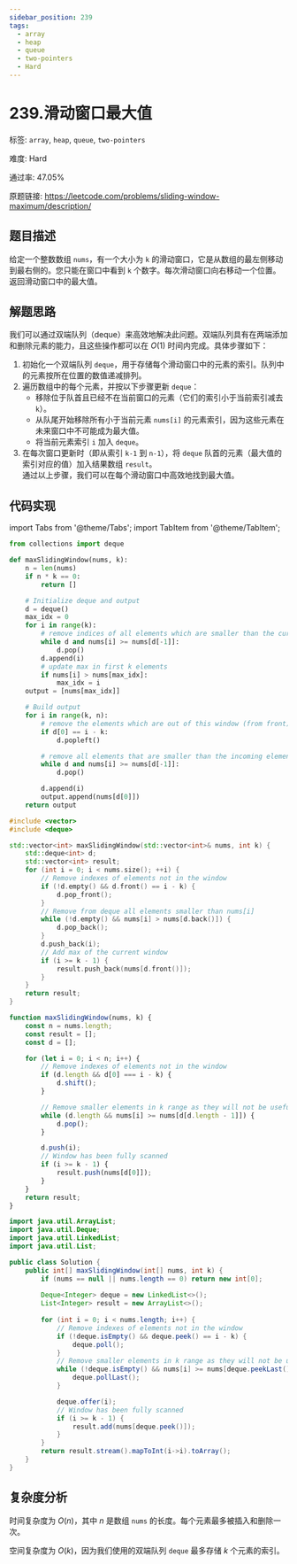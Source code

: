 ```yaml
---
sidebar_position: 239
tags:
  - array
  - heap
  - queue
  - two-pointers
  - Hard
---
```


# 239.滑动窗口最大值

标签: `array`, `heap`, `queue`, `two-pointers`

难度: Hard

通过率: 47.05%

原题链接: https://leetcode.com/problems/sliding-window-maximum/description/

## 题目描述
给定一个整数数组 `nums`，有一个大小为 `k` 的滑动窗口，它是从数组的最左侧移动到最右侧的。您只能在窗口中看到 `k` 个数字。每次滑动窗口向右移动一个位置。返回滑动窗口中的最大值。

## 解题思路
我们可以通过双端队列（deque）来高效地解决此问题。双端队列具有在两端添加和删除元素的能力，且这些操作都可以在 $O(1)$ 时间内完成。具体步骤如下：  
1. 初始化一个双端队列 `deque`，用于存储每个滑动窗口中的元素的索引。队列中的元素按所在位置的数值递减排列。  
2. 遍历数组中的每个元素，并按以下步骤更新 `deque`：
   - 移除位于队首且已经不在当前窗口的元素（它们的索引小于当前索引减去 `k`）。
   - 从队尾开始移除所有小于当前元素 `nums[i]` 的元素索引，因为这些元素在未来窗口中不可能成为最大值。
   - 将当前元素索引 `i` 加入 `deque`。
3. 在每次窗口更新时（即从索引 `k-1` 到 `n-1`），将 `deque` 队首的元素（最大值的索引对应的值）加入结果数组 `result`。  
通过以上步骤，我们可以在每个滑动窗口中高效地找到最大值。

## 代码实现
import Tabs from '@theme/Tabs';
import TabItem from '@theme/TabItem';

<Tabs>
<TabItem value="python" label="Python">

```python
from collections import deque

def maxSlidingWindow(nums, k):
    n = len(nums)
    if n * k == 0:
        return []

    # Initialize deque and output
    d = deque()
    max_idx = 0
    for i in range(k):
        # remove indices of all elements which are smaller than the current element nums[i] from the back of deque
        while d and nums[i] >= nums[d[-1]]:
            d.pop()
        d.append(i)
        # update max in first k elements
        if nums[i] > nums[max_idx]:
            max_idx = i
    output = [nums[max_idx]]

    # Build output
    for i in range(k, n):
        # remove the elements which are out of this window (from front)
        if d[0] == i - k:
            d.popleft()

        # remove all elements that are smaller than the incoming element nums[i] (from back)
        while d and nums[i] >= nums[d[-1]]:
            d.pop()

        d.append(i)
        output.append(nums[d[0]])
    return output

```

</TabItem>
<TabItem value="cpp" label="C++">

```cpp
#include <vector>
#include <deque>

std::vector<int> maxSlidingWindow(std::vector<int>& nums, int k) {
    std::deque<int> d;
    std::vector<int> result;
    for (int i = 0; i < nums.size(); ++i) {
        // Remove indexes of elements not in the window
        if (!d.empty() && d.front() == i - k) {
            d.pop_front();
        }
        // Remove from deque all elements smaller than nums[i]
        while (!d.empty() && nums[i] > nums[d.back()]) {
            d.pop_back();
        }
        d.push_back(i);
        // Add max of the current window
        if (i >= k - 1) {
            result.push_back(nums[d.front()]);
        }
    }
    return result;
}
```

</TabItem>
<TabItem value="javascript" label="JavaScript">

```javascript
function maxSlidingWindow(nums, k) {
    const n = nums.length;
    const result = [];
    const d = [];

    for (let i = 0; i < n; i++) {
        // Remove indexes of elements not in the window
        if (d.length && d[0] === i - k) {
            d.shift();
        }

        // Remove smaller elements in k range as they will not be useful
        while (d.length && nums[i] >= nums[d[d.length - 1]]) {
            d.pop();
        }

        d.push(i);
        // Window has been fully scanned
        if (i >= k - 1) {
            result.push(nums[d[0]]);
        }
    }
    return result;
}
```

</TabItem>
<TabItem value="java" label="Java">

```java
import java.util.ArrayList;
import java.util.Deque;
import java.util.LinkedList;
import java.util.List;

public class Solution {
    public int[] maxSlidingWindow(int[] nums, int k) {
        if (nums == null || nums.length == 0) return new int[0];
        
        Deque<Integer> deque = new LinkedList<>();
        List<Integer> result = new ArrayList<>();
        
        for (int i = 0; i < nums.length; i++) {
            // Remove indexes of elements not in the window
            if (!deque.isEmpty() && deque.peek() == i - k) {
                deque.poll();
            }
            // Remove smaller elements in k range as they will not be useful
            while (!deque.isEmpty() && nums[i] >= nums[deque.peekLast()]) {
                deque.pollLast();
            }

            deque.offer(i);
            // Window has been fully scanned
            if (i >= k - 1) {
                result.add(nums[deque.peek()]);
            }
        }
        return result.stream().mapToInt(i->i).toArray();
    }
}
```

</TabItem>
</Tabs>

## 复杂度分析
时间复杂度为 $O(n)$，其中 $n$ 是数组 `nums` 的长度。每个元素最多被插入和删除一次。  
  
空间复杂度为 $O(k)$，因为我们使用的双端队列 `deque` 最多存储 $k$ 个元素的索引。
